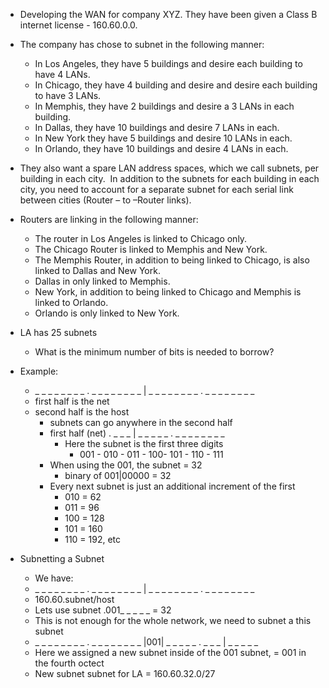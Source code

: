 - Developing the WAN for company XYZ. They have been given a Class B internet license - 160.60.0.0.
- The company has chose to subnet in the following manner:
	- In Los Angeles, they have 5 buildings and desire each building to have 4 LANs.
	- In Chicago, they have 4 building and desire and desire each building to have 3 LANs.
	- In Memphis, they have 2 buildings and desire a 3 LANs in each building.
	- In Dallas, they have 10 buildings and desire 7 LANs in each.
	- In New York they have 5 buildings and desire 10 LANs in each.
	- In Orlando, they have 10 buildings and desire 4 LANs in each.
- They also want a spare LAN address spaces, which we call subnets, per building in each city.  In addition to the subnets for each building in each city, you need to account for a separate subnet for each serial link between cities (Router – to –Router links).
- Routers are linking in the following manner:
	- The router in Los Angeles is linked to Chicago only.
	- The Chicago Router is linked to Memphis and New York.
	- The Memphis Router, in addition to being linked to Chicago, is also linked to Dallas and New York.
	- Dallas in only linked to Memphis.
	- New York, in addition to being linked to Chicago and Memphis is linked to Orlando.
	- Orlando is only linked to New York.

- LA has 25 subnets
	- What is the minimum number of bits is needed to borrow?
- Example:
	- _ _ _ _ _ _ _ _ . _ _ _ _ _ _ _ _ | _ _ _ _ _ _ _ _ . _ _ _ _ _ _ _ _ 
	- first half is the net
	- second half is the host
		- subnets can go anywhere in the second half
		- first half (net) . _ _ _ | _ _ _ _ _ . _ _ _ _ _ _ _ _
			- Here the subnet is the first three digits
				- 001 - 010 - 011 - 100- 101 - 110 - 111
		- When using the 001, the subnet = 32
			- binary of 001|00000 = 32
		- Every next subnet is just an additional increment of the first
			- 010 = 62
			- 011 = 96
			- 100 = 128
			- 101 = 160
			- 110 = 192, etc
- Subnetting a Subnet
	- We have:
	- _ _ _ _ _ _ _ _ . _ _ _ _ _ _ _ _ | _ _ _ _ _ _ _ _ . _ _ _ _ _ _ _ _
	- 160.60.subnet/host
	- Lets use subnet .001_ _ _ _ _ = 32
	- This is not enough for the whole network, we need to subnet a this subnet
	- _ _ _ _ _ _ _ _ . _ _ _ _ _ _ _ _ |001| _ _ _ _ _ . _ _ _ | _ _ _ _ _
	- Here we assigned a new subnet inside of the 001 subnet, = 001 in the fourth octect
	- New subnet subnet for LA = 160.60.32.0/27